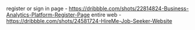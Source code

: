 register or sign in page - https://dribbble.com/shots/22814824-Business-Analytics-Platform-Register-Page
entire web - https://dribbble.com/shots/24581724-HireMe-Job-Seeker-Website